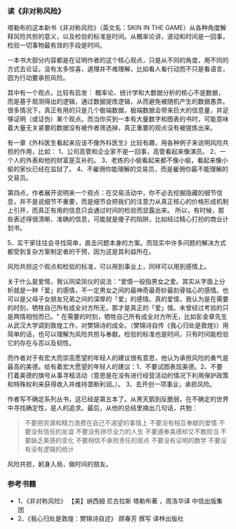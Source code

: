
### 读《非对称风险》

塔勒布的这本新书《非对称风险》（英文名：SKIN IN THE GAME）从各种角度解释风险共担的意义，以及检验的标准是时间。从概率论讲，波动和时间是一回事，检验一切事物最有效的手段是时间。

一本书大部分内容都是在证明作者的这个核心观点，只是从不同的角度，用不同的方式去论证。没有太多惊喜，道理并不难理解，比如看人看行动而不只是看语言，因为行动要承担风险。

其中有一个观点，比较有启发： 概率论、统计学和大数据分析的核心不是数据，而是基于观测得出的逻辑，通过数据提炼逻辑，从而避免被随机产生的数据愚弄。 很多情况下，真正有用的只是几个极端数据，极端数据会带来巨大的信息量，并足够证明（或证伪）某个观点。而当你买到一本有大量数字和图表的书时，可能意味着大量无关紧要的数据没有被作者筛选掉，真正重要的观点没有被提炼出来。

有一章《外科医生看起来应该不像外科医生》比较有趣，用各种例子来说明风险共担的作用，比如：
1、公司高管和企业家不是一回事，高管看起来像演员。
2、一个人的外表和他的财富是互补的。
3、老练的小偷看起来都不像小偷，看起来像小偷的家伙已经在监狱了。
4、不雇佣你能理解的交易员，而是雇佣你最不能理解的交易员。

第四点，作者展开说明来一个观点：在交易活动中，你不必去挖掘隐藏的细节信息，并不是说细节不重要，而是细节会把我们的注意力从真正核心的价格形成机制上引开，而真正有用的信息只会通过时间的检验而显露出来。 所以，有时候，那些表述得很清晰、准确的信息，可能就是傻子的陷阱，比如经过精心打扮的商业计划书。

5、实干家往往会寻找简单，直击问题本身的方案。而现实中许多问题的解决方式都受到复杂方案制定者的干预，因为这是其利益所在。

风险共担这个观点和检验的标准，可以用到事业上，同样可以用到感情上。

关于什么是爱情，我认同梁凤仪的说法：“爱情一般指男女之爱。其实从字面上分析就是一种「爱」的感情，不一定男女之间的最神奇最奇妙最刻骨铭心的感情。也可以是父母子女朋友兄弟之间的深厚的「爱」的感情。真的爱情，我认为是在需要的时刻，牺牲自己所有成全对方所无，那才是真正的「爱」情。未曾经过考验的只是两情相悦而已。" 在需要的时刻，牺牲自己所有成全对方所无，比如彭金章先生从武汉大学调到敦煌工作，对樊锦诗的成全。（樊锦诗自传《我心归处是敦煌》）用简单的话，也可以理解为风险共担与奉献。检验的标准也是时间，只有时间能检验它的存在与否以及韧性。

而作者对于有宏大而崇高愿望的年轻人的建议很有意思，他认为承担风险的勇气是最高的美德。给有着宏大愿望的年轻人的建议：1、不要试图表现美德。2、不要打着美德的旗号从事寻租活动（意思是在没有进行经营活动的情况下利用保护政策和特殊权利来获得收入并维持垄断利润。）。 3、去开创一项事业，承担风险。

作者写不确定系列丛书，这已经是第五本了。从黑天鹅到反脆弱，在不确定的世界中寻找确定性，是人的追求。最后，从他的总结里摘出几句话，共勉：

> 不要把资源和精力浪费在自己不渴望的事情上
不要没有相互奉献的爱情
不要没有信任的友谊
不要没有拼尽全力的人生
不要遵奉美德却又不敢担当
不要缺乏美感的变化
不要相信不承担责任的观点
不要没有证明的数学
不要没有没有逻辑的统计

风险共担，躬身入局，做时间的朋友。

### 参考书籍

- 1、《非对称风险》 【美】纳西姆 尼古拉斯 塔勒布著 ，周洛华译 中信出版集团
- 2、《我心归处是敦煌：樊锦诗自述》 顾春芳 撰写 译林出版社
